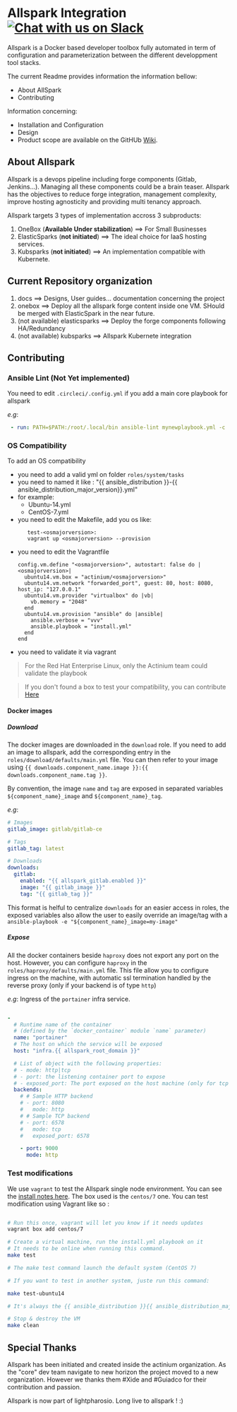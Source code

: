 

# Allspark Integration[![Chat with us on Slack](https://img.shields.io/badge/chat%20with%20us%20on-Slack-blue.svg)](https://lightpharosio.slack.com)

Allspark is a Docker based developer toolbox fully automated in term of configuration and parameterization between the different developpment tool stacks.

<aside class="notice">
The current Readme provides information the information bellow:
  
* About AllSpark
* Contributing
  
Information concerning:

* Installation and Configuration
* Design
* Product scope are available on the GitHUb [Wiki](https://github.com/lightpharosio/allspark_iaas_integration/wiki).
</aside>


## About Allspark

Allspark is a devops pipeline including forge components (Gitlab, Jenkins...). Managing all these components could be a brain teaser. Allspark has the objectives to reduce forge integration, management complexity, improve hosting agnosticity and providing multi tenancy approach.  

Allspark targets 3 types of implementation accross 3 subproducts:
1. OneBox (**Available Under stabilization**) ==> For Small Businesses
2. ElasticSparks (**not initiated**) ==> The ideal choice for IaaS hosting services.
3. Kubsparks (**not initiated**) ==> An implementation compatible with Kubernete.

## Current Repository organization

1. docs ==> Designs, User guides... documentation concerning the project
2. onebox ==> Deploy all the allspark forge content inside one VM. SHould be merged with ElasticSpark in the near future.
3. (not available) elasticsparks ==> Deploy the forge components following HA/Redundancy  
3. (not available) kubsparks ==> Allspark Kubernete integration 


## Contributing

### Ansible Lint (Not Yet implemented)
You need to edit `.circleci/.config.yml` if you add a main core playbook for allspark

_e.g_:
```yaml
 - run: PATH=$PATH:/root/.local/bin ansible-lint mynewplaybook.yml -c .circleci/.ansible-lint
```

### OS Compatibility

To add an OS compatibility
  - you need to add a valid yml on folder ```roles/system/tasks```
  - you need to named it like : "{{ ansible_distribution }}-{{ ansible_distribution_major_version}}.yml"
  - for example:
    - Ubuntu-14.yml
    - CentOS-7.yml
  - you need to edit the Makefile, add you os like:
    ```
       test-<osmajorversion>:
       vagrant up <osmajorversion> --provision
    ```
  - you need to edit the Vagrantfile
    ```
    config.vm.define "<osmajorversion>", autostart: false do |<osmajorversion>|
      ubuntu14.vm.box = "actinium/<osmajorversion>"
      ubuntu14.vm.network "forwarded_port", guest: 80, host: 8080, host_ip: "127.0.0.1"
      ubuntu14.vm.provider "virtualbox" do |vb|
        vb.memory = "2048"
      end
      ubuntu14.vm.provision "ansible" do |ansible|
        ansible.verbose = "vvv"
        ansible.playbook = "install.yml"
      end
    end
    ```
  - you need to validate it via vagrant

>For the Red Hat Enterprise Linux, only the Actinium team could validate the playbook

>If you don't found a box to test your compatibility, you can contribute [Here](https://app.vagrantup.com/actinium/)

#### Docker images

##### Download

The docker images are downloaded in the `download` role.
If you need to add an image to allspark, add the corresponding entry
in the `roles/download/defaults/main.yml` file. You can then refer to
your image using `{{ downloads.component_name.image }}:{{ downloads.component_name.tag }}`.

By convention, the image `name` and `tag` are exposed in separated variables `${component_name}_image` and `${component_name}_tag`.

_e.g_:
```yaml
# Images
gitlab_image: gitlab/gitlab-ce

# Tags
gitlab_tag: latest

# Downloads
downloads:
  gitlab:
    enabled: "{{ allspark_gitlab.enabled }}"
    image: "{{ gitlab_image }}"
    tag: "{{ gitlab_tag }}"
```

This format is helful to centralize `downloads` for an easier access in roles, the exposed variables also allow the user to
easily override an image/tag with a `ansible-playbook -e "${component_name}_image=my-image"`

##### Expose

All the docker containers beside `haproxy` does not export any port on the host.
However, you can configure `haproxy` in the `roles/haproxy/defaults/main.yml` file.
This file allow you to configure ingress on the machine, with automatic ssl termination handled
by the reverse proxy (only if your backend is of type `http`)

_e.g_: Ingress of the `portainer` infra service.
```yaml

-
  # Runtime name of the container
  # (defined by the `docker_container` module `name` parameter)
  name: "portainer"
  # The host on which the service will be exposed
  host: "infra.{{ allspark_root_domain }}"

  # List of object with the following properties:
  # - mode: http|tcp
  # - port: the listening container port to expose
  # - exposed_port: The port exposed on the host machine (only for tcp mode)
  backends:
    # # Sample HTTP backend
    # - port: 8080
    #   mode: http
    # # Sample TCP backend
    # - port: 6578
    #   mode: tcp
    #   exposed_port: 6578

    - port: 9000
      mode: http

```

### Test modifications

We use `vagrant` to test the Allspark single node environment.
You can see the [install notes here](https://www.vagrantup.com/docs/installation/).
The box used is the `centos/7` one.
You can test modification using Vagrant like so :
```sh

# Run this once, vagrant will let you know if it needs updates
vagrant box add centos/7

# Create a virtual machine, run the install.yml playbook on it
# It needs to be online when running this command.
make test

# The make test command launch the default system (CentOS 7)

# If you want to test in another system, juste run this command:

make test-ubuntu14

# It's always the {{ ansible_distribution }}{{ ansible_distribution_major_version }}

# Stop & destroy the VM
make clean
```

## Special Thanks
Allspark has been initiated and created inside the actinium organization. As the "core" dev team navigate to new horizon the project moved to a new organization. However we thanks them #Xide and #Guiadco for their contribution and passion. 

Allspark is now part of lightpharosio. Long live to allspark ! :)
